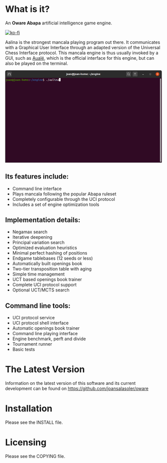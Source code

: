 What is it?
===========

An <b>Oware Abapa</b> artificial intelligence game engine.

[![ko-fi](https://ko-fi.com/img/githubbutton_sm.svg)](https://ko-fi.com/F2F8BR4E0)

Aalina is the strongest mancala playing program out there. It communicates with a Graphical User Interface through an adapted version of the Universal Chess Interface protocol. This mancala engine is thus usually invoked by a GUI, such as [Aualé](https://github.com/joansalasoler/auale), which is the official interface for this engine, but can also be played on the terminal.

![Demo](https://raw.githubusercontent.com/joansalasoler/assets/master/demos/aalina-1.1.gif)

Its features include:
---------------------

* Command line interface
* Plays mancala following the popular Abapa ruleset
* Completely configurable through the UCI protocol
* Includes a set of engine optimization tools

Implementation details:
-----------------------

* Negamax search
* Iterative deepening
* Principal variation search
* Optimized evaluation heuristics
* Minimal perfect hashing of positions
* Endgame tablebases (12 seeds or less)
* Automatically built openings book
* Two-tier transposition table with aging
* Simple time management
* UCT based openings book trainer
* Complete UCI protocol support
* Optional UCT/MCTS search

Command line tools:
-----------------------

* UCI protocol service
* UCI protocol shell interface
* Automatic openings book trainer
* Command line playing interface
* Engine benchmark, perft and divide
* Tournament runner
* Basic tests

The Latest Version
==================

Information on the latest version of this software and its current
development can be found on https://github.com/joansalasoler/oware

Installation
============

Please see the INSTALL file.

Licensing
=========

Please see the COPYING file.
